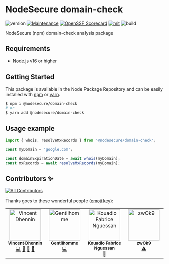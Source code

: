# NodeSecure domain-check
![version](https://img.shields.io/badge/dynamic/json.svg?style=for-the-badge&url=https://raw.githubusercontent.com/NodeSecure/domain-check/main/package.json&query=$.version&label=Version)
[![Maintenance](https://img.shields.io/badge/Maintained%3F-yes-green.svg?style=for-the-badge)](https://github.com/NodeSecure/domain-check/graphs/commit-activity)
[![OpenSSF
Scorecard](https://api.securityscorecards.dev/projects/github.com/NodeSecure/domain-check/badge?style=for-the-badge)](https://api.securityscorecards.dev/projects/github.com/NodeSecure/domain-check)
[![mit](https://img.shields.io/github/license/Naereen/StrapDown.js.svg?style=for-the-badge)](https://github.com/NodeSecure/domain-check/blob/main/LICENSE)
![build](https://img.shields.io/github/actions/workflow/status/NodeSecure/domain-check/main.yml?style=for-the-badge)

NodeSecure (npm) domain-check analysis package

## Requirements
- [Node.js](https://nodejs.org/en/) v16 or higher

## Getting Started

This package is available in the Node Package Repository and can be easily installed with [npm](https://docs.npmjs.com/getting-started/what-is-npm) or [yarn](https://yarnpkg.com).

```bash
$ npm i @nodesecure/domain-check
# or
$ yarn add @nodesecure/domain-check
```

## Usage example

```js
import { whois, resolveMxRecords } from '@nodesecure/domain-check';

const myDomain = 'google.com';

const domainExpirationDate = await whois(myDomain);
const mxRecords = await resolveMxRecords(myDomain);
```

## Contributors ✨

<!-- ALL-CONTRIBUTORS-BADGE:START - Do not remove or modify this section -->
[![All Contributors](https://img.shields.io/badge/all_contributors-4-orange.svg?style=flat-square)](#contributors-)
<!-- ALL-CONTRIBUTORS-BADGE:END -->

Thanks goes to these wonderful people ([emoji key](https://allcontributors.org/docs/en/emoji-key)):

<!-- ALL-CONTRIBUTORS-LIST:START - Do not remove or modify this section -->
<!-- prettier-ignore-start -->
<!-- markdownlint-disable -->
<table>
  <tbody>
    <tr>
      <td align="center" valign="top" width="14.28%"><a href="https://github.com/Kawacrepe"><img src="https://avatars.githubusercontent.com/u/40260517?v=4?s=100" width="100px;" alt="Vincent Dhennin"/><br /><sub><b>Vincent Dhennin</b></sub></a><br /><a href="https://github.com/NodeSecure/domain-check/commits?author=Kawacrepe" title="Code">💻</a> <a href="https://github.com/NodeSecure/domain-check/pulls?q=is%3Apr+reviewed-by%3AKawacrepe" title="Reviewed Pull Requests">👀</a> <a href="https://github.com/NodeSecure/domain-check/commits?author=Kawacrepe" title="Documentation">📖</a> <a href="https://github.com/NodeSecure/domain-check/issues?q=author%3AKawacrepe" title="Bug reports">🐛</a></td>
      <td align="center" valign="top" width="14.28%"><a href="https://www.linkedin.com/in/thomas-gentilhomme/"><img src="https://avatars.githubusercontent.com/u/4438263?v=4?s=100" width="100px;" alt="Gentilhomme"/><br /><sub><b>Gentilhomme</b></sub></a><br /><a href="https://github.com/NodeSecure/domain-check/commits?author=fraxken" title="Code">💻</a></td>
      <td align="center" valign="top" width="14.28%"><a href="https://github.com/fabnguess"><img src="https://avatars.githubusercontent.com/u/72697416?v=4?s=100" width="100px;" alt="Kouadio Fabrice Nguessan"/><br /><sub><b>Kouadio Fabrice Nguessan</b></sub></a><br /><a href="#maintenance-fabnguess" title="Maintenance">🚧</a></td>
      <td align="center" valign="top" width="14.28%"><a href="https://github.com/zwOk9"><img src="https://avatars.githubusercontent.com/u/18079239?v=4?s=100" width="100px;" alt="zwOk9"/><br /><sub><b>zwOk9</b></sub></a><br /><a href="https://github.com/NodeSecure/domain-check/commits?author=zwOk9" title="Tests">⚠️</a></td>
    </tr>
  </tbody>
</table>

<!-- markdownlint-restore -->
<!-- prettier-ignore-end -->

<!-- ALL-CONTRIBUTORS-LIST:END -->
